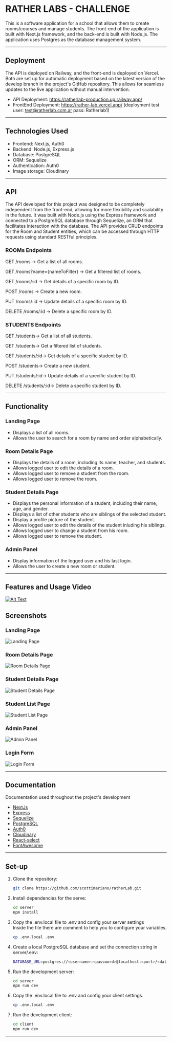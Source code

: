 # RATHER LABS - CHALLENGE 

This is a software application for a school that allows them to create rooms/courses and manage students. The front-end of the application is built with Next.js framework, and the back-end is built with Node.js. The application uses Postgres as the database management system.

---

## Deployment

The API is deployed on Railway, and the front-end is deployed on Vercel. Both are set up for automatic deployment based on the latest version of the develop branch in the project's GitHub repository. This allows for seamless updates to the live application without manual intervention.  
- API Deployment: https://ratherlab-production.up.railway.app/
- FrontEnd Deployment: https://rather-lab.vercel.app/
  (deployment test user: test@ratherlab.com.ar pass: Ratherlab1)

---
## Technologies Used

- Frontend: Next.js, Auth0
- Backend: Node.js, Express.js
- Database: PostgreSQL  
- ORM: Sequelize  
- Authentication: Auth0  
- Image storage: Cloudinary  
---
## API 
The API developed for this project was designed to be completely independent from the front-end,
allowing for more flexibility and scalability in the future. It was built with Node.js using the 
Express framework and connected to a PostgreSQL database through Sequelize, an ORM that facilitates 
interaction with the database. The API provides CRUD endpoints for the Room and Student entities,
which can be accessed through HTTP requests using standard RESTful principles.  

### ROOMs Endpoints
GET /rooms -> Get a list of all rooms.

GET /rooms?name={nameToFilter} -> Get a filtered list of rooms.

GET /rooms/:id -> Get details of a specific room by ID.

POST /rooms -> Create a new room.

PUT /rooms/:id -> Update details of a specific room by ID.

DELETE /rooms/:id -> Delete a specific room by ID.

### STUDENTS Endpoints


GET /students-> Get a list of all students.

GET /students-> Get a filtered list of students.

GET /students/:id-> Get details of a specific student by ID.

POST /students-> Create a new student.

PUT /students/:id-> Update details of a specific student by ID.

DELETE /students/:id-> Delete a specific student by ID.  

---
## Functionality

### Landing Page

- Displays a list of all rooms.
- Allows the user to search for a room by name and order alphabetically.

### Room Details Page

- Displays the details of a room, including its name, teacher, and students.
- Allows logged user to edit the details of a room.
- Allows logged user to remove a student from the room.
- Allows logged user to remove the room.

### Student Details Page

- Displays the personal information of a student, including their name, age, and gender.
- Displays a list of other students who are siblings of the selected student.
- Display a profile picture of the student.
- Allows logged user to edit the details of the student inluding his siblings.
- Allows logged user to change a student from his room.
- Allows logged user to remove the student.

### Admin Panel
- Display information of the logged user and his last login.
- Allows the user to create a new room or student.

---
## Features and Usage Video
[![Alt Text](https://res.cloudinary.com/dmwfysfrn/image/upload/c_scale,w_700/v1680088652/ratherLab/screenshots/gxnvwtta97hzjjrl4kqy.png)](https://vimeo.com/812850120)



## Screenshots

### Landing Page
![Landing Page](https://res.cloudinary.com/dmwfysfrn/image/upload/c_scale,w_700/v1680088652/ratherLab/screenshots/gxnvwtta97hzjjrl4kqy.png)

### Room Details Page
![Room Details Page](https://res.cloudinary.com/dmwfysfrn/image/upload/c_scale,w_700/v1680088810/ratherLab/screenshots/vqazc28pq5vfkjabdetq.png)

### Student Details Page
![Student Details Page](https://res.cloudinary.com/dmwfysfrn/image/upload/c_scale,w_700/v1680088652/ratherLab/screenshots/ub8lzc1fw2eyg3n12vvr.png)

### Student List Page
![Student List Page](https://res.cloudinary.com/dmwfysfrn/image/upload/c_scale,w_700/v1680088652/ratherLab/screenshots/xhmi7hxqdkczjpepibee.png)

### Admin Panel
![Admin Panel](https://res.cloudinary.com/dmwfysfrn/image/upload/c_scale,w_700/v1680088652/ratherLab/screenshots/yb6qh0zylm4dihvyj6aw.png)
### Login Form
![Login Form](https://res.cloudinary.com/dmwfysfrn/image/upload/v1680088651/ratherLab/screenshots/ozjnmau8fwbbao0hmpu3.png)

---
## Documentation 
Documentation used throughout the project's development  
- [NextJs](https://nextjs.org/docs/getting-started)
- [Express](https://expressjs.com/es/guide/routing.html)
- [Sequelize](https://sequelize.org/docs/v6/)
- [PostgreSQL](https://www.postgresql.org/docs/)
- [Auth0](https://auth0.com/docs)
- [Cloudinary](https://console.cloudinary.com/documentation/embed_widgets_players)
- [React-select](https://react-select.com/home)
- [FontAwesome](https://fontawesome.com/docs)
---
## Set-up

1. Clone the repository:
   ```bash
   git clone https://github.com/scottimariano/ratherLab.git
2. Install dependencies for the serve:
   ```bash
   cd server
   npm install
3. Copy the .env.local file to .env and config your server settings  
    Inside the file there are comment to help you to configure your variables.
    ```bash
    cp .env.local .env
4. Create a local PostgreSQL database and set the connection string in server/.env:
    ```bash
    DATABASE_URL=postgres://<username>:<password>@localhost:<port>/<database_name>

5. Run the development server:
   ```bash
   cd server
   npm run dev
6. Copy the .env.local file to .env and config your client settings.
    ```bash
    cp .env.local .env
7. Run the development client:
    ```bash
    cd client
    npm run dev


---